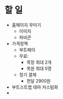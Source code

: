 # 할 일

- 홈페이지 꾸미기
  - 이미지
  - 파비콘
- 가격정책
  - 부트페이
  - 무료:
    - 목장 최대 2개
    - 목원 최대 5명
  - 정기 결제
    - 한달 2900원
- 부트스트랩 테마 커스텀화
-

